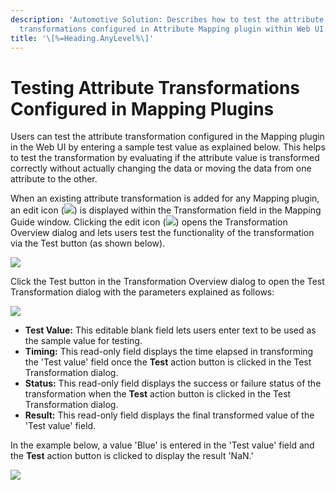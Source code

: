 ```yaml
---
description: 'Automotive Solution: Describes how to test the attribute
  transformations configured in Attribute Mapping plugin within Web UI.'
title: '\[%=Heading.AnyLevel%\]'
---
```


Testing Attribute Transformations Configured in Mapping Plugins
===============================================================

Users can test the attribute transformation configured in the Mapping
plugin in the Web UI by entering a sample test value as explained below.
This helps to test the transformation by evaluating if the attribute
value is transformed correctly without actually changing the data or
moving the data from one attribute to the other.

When an existing attribute transformation is added for any Mapping
plugin, an edit icon
(![](../../../Resources/Images/Data%20Onboarding/Edit%20icon.png)) is
displayed within the Transformation field in the Mapping Guide window.
Clicking the edit icon
(![](../../../Resources/Images/Data%20Onboarding/Edit%20icon.png)) opens
the Transformation Overview dialog and lets users test the functionality
of the transformation via the Test button (as shown below).

![](../../../Resources/Images/Data%20Onboarding/47.png)

Click the Test button in the Transformation Overview dialog to open the
Test Transformation dialog with the parameters explained as follows:

![](../../../Resources/Images/Data%20Onboarding/49.png)

-   **Test Value:** This editable blank field lets users enter text to
    be used as the sample value for testing.
-   **Timing:** This read-only field displays the time elapsed in
    transforming the \'Test value\' field once the **Test** action
    button is clicked in the Test Transformation dialog.
-   **Status:** This read-only field displays the success or failure
    status of the transformation when the **Test** action button is
    clicked in the Test Transformation dialog.
-   **Result:** This read-only field displays the final transformed
    value of the \'Test value\' field.

In the example below, a value \'Blue\' is entered in the \'Test value\'
field and the **Test** action button is clicked to display the result
\'NaN.\'

![](../../../Resources/Images/Data%20Onboarding/50.png)
